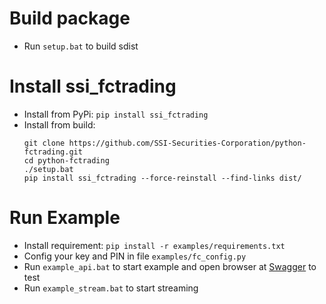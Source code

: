 # Build package
- Run `setup.bat` to build sdist

# Install ssi_fctrading

- Install from PyPi:  `pip install ssi_fctrading`
- Install from build:
    ```
    git clone https://github.com/SSI-Securities-Corporation/python-fctrading.git
    cd python-fctrading
    ./setup.bat
    pip install ssi_fctrading --force-reinstall --find-links dist/
    ```
# Run Example

- Install requirement: `pip install -r examples/requirements.txt`
- Config your key and PIN in file `examples/fc_config.py`
- Run `example_api.bat` to start example and open browser at [Swagger](http://127.0.0.1:8000/docs) to test
- Run `example_stream.bat` to start streaming